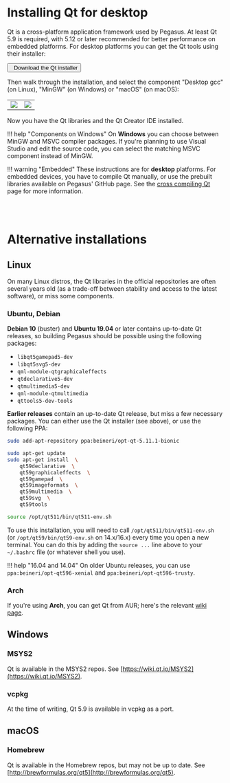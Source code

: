 # Installing Qt for desktop

Qt is a cross-platform application framework used by Pegasus. At least Qt 5.9 is required, with 5.12 or later recommended for better performance on embedded platforms. For desktop platforms you can get the Qt tools using their installer:

<a href="https://www1.qt.io/download-open-source/"><button type="button" class="btn btn-success"><i class="fa fa-cloud-download"></i> &nbsp; Download the Qt installer</button></a>

Then walk through the installation, and select the component "Desktop gcc" (on Linux), "MinGW" (on Windows) or "macOS" (on macOS):

<table><tr>
    <td><img style="max-width:100%" src="../img/install-qt-2.png"></td>
    <td><img style="max-width:100%" src="../img/install-qt-6.png"></td>
</tr></table>

Now you have the Qt libraries and the Qt Creator IDE installed.

!!! help "Components on Windows"
    On **Windows** you can choose between MinGW and MSVC compiler packages. If you're planning to use Visual Studio and edit the source code, you can select the matching MSVC component instead of MinGW.

!!! warning "Embedded"
    These instructions are for **desktop** platforms. For embedded devices, you have to compile Qt manually, or use the prebuilt libraries available on Pegasus' GitHub page. See the [cross compiling Qt](cross-compile-qt.md) page for more information.

<br><br>

# Alternative installations

## Linux

On many Linux distros, the Qt libraries in the official repositories are often several years old (as a trade-off between stability and access to the latest software), or miss some components.

### Ubuntu, Debian

**Debian 10** (buster) and **Ubuntu 19.04** or later contains up-to-date Qt releases, so building Pegasus should be possible using the following packages:

- `libqt5gamepad5-dev`
- `libqt5svg5-dev`
- `qml-module-qtgraphicaleffects`
- `qtdeclarative5-dev`
- `qtmultimedia5-dev`
- `qml-module-qtmultimedia`
- `qttools5-dev-tools`

**Earlier releases** contain an up-to-date Qt release, but miss a few necessary packages. You can either use the Qt installer (see above), or use the following PPA:

```sh
sudo add-apt-repository ppa:beineri/opt-qt-5.11.1-bionic

sudo apt-get update
sudo apt-get install  \
    qt59declarative  \
    qt59graphicaleffects  \
    qt59gamepad  \
    qt59imageformats  \
    qt59multimedia  \
    qt59svg  \
    qt59tools

source /opt/qt511/bin/qt511-env.sh
```

To use this installation, you will need to call `/opt/qt511/bin/qt511-env.sh` (or `/opt/qt59/bin/qt59-env.sh` on 14.x/16.x) every time you open a new terminal. You can do this by adding the `source ...` line above to your `~/.bashrc` file (or whatever shell you use).

!!! help "16.04 and 14.04"
    On older Ubuntu releases, you can use `ppa:beineri/opt-qt596-xenial` and `ppa:beineri/opt-qt596-trusty`.

### Arch

If you're using **Arch**, you can get Qt from AUR; here's the relevant [wiki page](https://wiki.archlinux.org/index.php/qt#Installation).

## Windows

### MSYS2

Qt is available in the MSYS2 repos. See [https://wiki.qt.io/MSYS2](https://wiki.qt.io/MSYS2).

### vcpkg

At the time of writing, Qt 5.9 is available in vcpkg as a port.

## macOS

### Homebrew

Qt is available in the Homebrew repos, but may not be up to date. See [http://brewformulas.org/qt5](http://brewformulas.org/qt5).
